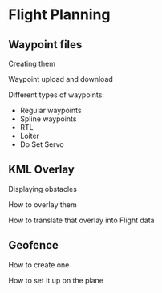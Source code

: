 # Flight Planning

## Waypoint files

Creating them

Waypoint upload and download

Different types of waypoints:  
- Regular waypoints  
- Spline waypoints  
- RTL  
- Loiter  
- Do Set Servo



## KML Overlay

Displaying obstacles

How to overlay them

How to translate that overlay into Flight data

## Geofence

How to create one

How to set it up on the plane










